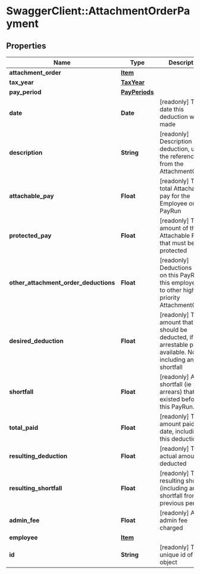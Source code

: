 # SwaggerClient::AttachmentOrderPayment

## Properties
Name | Type | Description | Notes
------------ | ------------- | ------------- | -------------
**attachment_order** | [**Item**](Item.md) |  | [optional] 
**tax_year** | [**TaxYear**](TaxYear.md) |  | [optional] 
**pay_period** | [**PayPeriods**](PayPeriods.md) |  | [optional] 
**date** | **Date** | [readonly] The date this deduction was made | [optional] 
**description** | **String** | [readonly] Description of deduction, usually the reference from the AttachmentOrder | [optional] 
**attachable_pay** | **Float** | [readonly] The total Attachable pay for the Employee on this PayRun | [optional] 
**protected_pay** | **Float** | [readonly] The amount of the Attachable Pay that must be protected | [optional] 
**other_attachment_order_deductions** | **Float** | [readonly] Deductions made on this PayRun for this employee due to  other higher priority AttachmentOrders | [optional] 
**desired_deduction** | **Float** | [readonly] The amount that should be deducted, if arrestable pay is available.  Not including any shortfall | [optional] 
**shortfall** | **Float** | [readonly] Any shortfall (ie arrears) that existed before this PayRun. | [optional] 
**total_paid** | **Float** | [readonly] Total amount paid to date, including this deduction. | [optional] 
**resulting_deduction** | **Float** | [readonly] The actual amount deducted | [optional] 
**resulting_shortfall** | **Float** | [readonly] The resulting shortfall (including any shortfall from previous periods | [optional] 
**admin_fee** | **Float** | [readonly] Any admin fee charged | [optional] 
**employee** | [**Item**](Item.md) |  | [optional] 
**id** | **String** | [readonly] The unique id of the object | [optional] 

